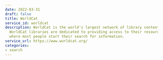 ```yaml
---
date: 2022-03-31
draft: false
title: WorldCat
service_id: worldcat
description: WorldCat is the world's largest network of library content and services.
  WorldCat libraries are dedicated to providing access to their resources on the Web,
  where most people start their search for information.
service_url: https://www.worldcat.org/
categories:
- search
---
```



